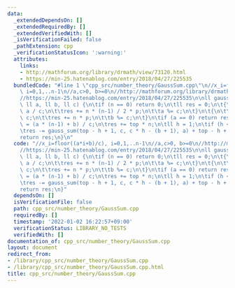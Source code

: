 ```yaml
---
data:
  _extendedDependsOn: []
  _extendedRequiredBy: []
  _extendedVerifiedWith: []
  _isVerificationFailed: false
  _pathExtension: cpp
  _verificationStatusIcon: ':warning:'
  attributes:
    links:
    - http://mathforum.org/library/drmath/view/73120.html
    - https://min-25.hatenablog.com/entry/2018/04/27/225535
  bundledCode: "#line 1 \"cpp_src/number_theory/GaussSum.cpp\"\n//x_i=floor((a*i+b)/c),\
    \ i=0,1,..n-1\n//a,c>0, b>=0\n//http://mathforum.org/library/drmath/view/73120.html\n\
    //https://min-25.hatenablog.com/entry/2018/04/27/225535\n\nll gauss_sum(ll n,\
    \ ll a, ll b, ll c) {\n\tif (n == 0) return 0;\n\tll res = 0;\n\t{\n\t\tll p =\
    \ a / c;\n\t\tres += n * (n-1) / 2 * p;\n\t\ta %= c;\n\t}\n\t{\n\t\tll p = b /\
    \ c;\n\t\tres += n * p;\n\t\tb %= c;\n\t}\n\tif (a == 0) return res;\n\tll top\
    \ = (a * (n-1) + b) / c;\n\tres += top * n;\n\tll h = 1;\n\tif (h <= top) {\n\t\
    \tres -= gauss_sum(top - h + 1, c, c * h - (b + 1), a) + top - h + 1;\n\t}\n\t\
    return res;\n}\n"
  code: "//x_i=floor((a*i+b)/c), i=0,1,..n-1\n//a,c>0, b>=0\n//http://mathforum.org/library/drmath/view/73120.html\n\
    //https://min-25.hatenablog.com/entry/2018/04/27/225535\n\nll gauss_sum(ll n,\
    \ ll a, ll b, ll c) {\n\tif (n == 0) return 0;\n\tll res = 0;\n\t{\n\t\tll p =\
    \ a / c;\n\t\tres += n * (n-1) / 2 * p;\n\t\ta %= c;\n\t}\n\t{\n\t\tll p = b /\
    \ c;\n\t\tres += n * p;\n\t\tb %= c;\n\t}\n\tif (a == 0) return res;\n\tll top\
    \ = (a * (n-1) + b) / c;\n\tres += top * n;\n\tll h = 1;\n\tif (h <= top) {\n\t\
    \tres -= gauss_sum(top - h + 1, c, c * h - (b + 1), a) + top - h + 1;\n\t}\n\t\
    return res;\n}"
  dependsOn: []
  isVerificationFile: false
  path: cpp_src/number_theory/GaussSum.cpp
  requiredBy: []
  timestamp: '2022-01-02 16:22:57+09:00'
  verificationStatus: LIBRARY_NO_TESTS
  verifiedWith: []
documentation_of: cpp_src/number_theory/GaussSum.cpp
layout: document
redirect_from:
- /library/cpp_src/number_theory/GaussSum.cpp
- /library/cpp_src/number_theory/GaussSum.cpp.html
title: cpp_src/number_theory/GaussSum.cpp
---
```

